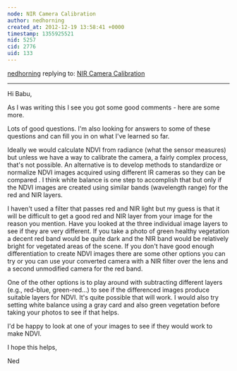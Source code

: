 ```yaml
---
node: NIR Camera Calibration
author: nedhorning
created_at: 2012-12-19 13:58:41 +0000
timestamp: 1355925521
nid: 5257
cid: 2776
uid: 133
---
```




[nedhorning](../profile/nedhorning) replying to: [NIR Camera Calibration](../notes/babu/12-19-2012/nir-camera-calibration)

----
Hi Babu,

As I was writing this I see you got some good comments - here are some more. 

Lots of good questions. I'm also looking for answers to some of these questions and can fill you in on what I've learned so far.

Ideally we would calculate NDVI from radiance (what the sensor measures) but unless we have a way to calibrate the camera, a fairly complex process, that's not possible. An alternative is to develop methods to standardize or normalize NDVI images acquired using different IR cameras so they can be compared . I think white balance is one step to accomplish that but only if the NDVI images are created using similar bands (wavelength range) for the red and NIR layers. 

I haven't used a filter that passes red and NIR light but my guess is that it will be difficult to get a good red and NIR layer from your image for the reason you mention. Have you looked at the three individual image layers to see if they are very different. If you take a photo of green healthy vegetation a decent red band would be quite dark and the NIR band would be relatively bright for vegetated areas of the scene. If you don't have good enough differentiation to create NDVI images there are some other options you can try or you can use your converted camera with a NIR filter over the lens and a second unmodified camera for the red band. 

One of the other options is to play around with subtracting different layers (e.g., red-blue, green-red...) to see if the differenced images produce suitable layers for NDVI. It's quite possible that will work. I would also try setting white balance using a gray card and also green vegetation before taking your photos to see if that helps. 

I'd be happy to look at one of your images to see if they would work to make NDVI. 

I hope this helps,

Ned